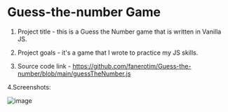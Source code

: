 # Guess-the-number Game

1. Project title - this is a Guess the Number game that is written in Vanilla JS.


2. Project goals - it's a game that I wrote to practice my JS skills.

3. Source code link - https://github.com/fanerotim/Guess-the-number/blob/main/guessTheNumber.js

  4.Screenshots: 

![image](https://user-images.githubusercontent.com/61364731/235190454-afa9ff9b-1bfd-465c-b71e-9ffca592ee9e.png)

